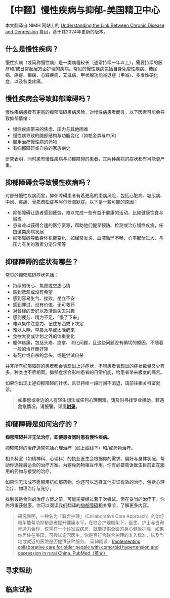 # 【中翻】慢性疾病与抑郁-美国精卫中心

本文翻译自 NIMH 网站上的 [Understanding the Link Between Chronic Disease and Depression](https://www.nimh.nih.gov/health/publications/chronic-illness-mental-health) 篇目，基于其2024年更新的版本。

## 什么是慢性疾病？

慢性疾病（或简称慢性病）是一类病程较长（通常持续一年以上），需要持续的医疗和/或日常起居方面护理的疾病。常见的慢性疾病包括自身免疫性疾病、糖尿病、癌症、癫痫、心脏疾病、艾滋病、甲状腺功能减退症（甲减）、多发性硬化症，以及各类疼痛。

## 慢性疾病会导致抑郁障碍吗？

慢性疾病患者有更高的抑郁障碍患病风险，对慢性病患者而言，以下因素可能会导致抑郁情绪：

- 慢性疾病带来的焦虑、压力与其他困难
- 慢性病导致的脑部结构与功能变化（如帕金森与中风）
- 服用治疗慢性病的药物
- 有抑郁障碍或自杀的家族病史

研究表明，同时患有慢性疾病与抑郁障碍的患者，其两种疾病的症状都有可能更严重。

## 抑郁障碍会导致慢性疾病吗？

对部分慢性疾病而言，抑郁障碍患者有着更高的患病风险，包括心脏病、糖尿病、中风、疼痛、骨质疏松症与阿尔茨海默症。以下是一些可能的原因：

- 抑郁障碍让患者感到疲劳，难以完成一些有益于健康的活动，比如健康饮食与锻炼
- 患者难以获得合适的医疗资源，帮助他们提早预防、检测或治疗慢性疾病，任由这类疾病发展
- 抑郁障碍导致身体机能变化，如经常发炎、血液循环不畅、心率起伏过大、与压力有关的激素分泌异常等

## 抑郁障碍的症状有哪些？

常见的抑郁障碍症状包括：

- 持续的伤心、焦虑或空虚心情
- 感到悲观或没有希望
- 感到容易生气、挫败，坐立不安
- 感到罪过、没有价值、无可救药
- 对曾经的爱好以及活动失去兴趣
- 感到疲劳、精力不足、「慢了下来」
- 难以集中注意力、记住东西或下决定
- 难以入睡，早晨太早或太晚醒来
- 食欲大变或计划之外的体重变化
- 躯体疼痛，包括头疼、痉挛、消化问题，且这些问题没有确切的原因，不随着一般的治疗而好转
- 有死亡或自杀的念头，或是尝试自杀

并非所有抑郁障碍的患者都会表现出上述症状，不同患者表现出的症状数量又少有多，种类也不尽相同。抑郁症状会影响患者的日常机能，给患者带来极度的痛苦。

如果你出现上述抑郁障碍的针状，且已持续一段时间不消退，请前往相关科室就诊。

> **如果您或身边的人有轻生想法或任何心理困难，请及时寻找专业援助。若遇危急情况，请报警。详见[附录](../appendix.md#危机干预与报警)。**

## 抑郁障碍是如何治疗的？

**抑郁障碍并非无法治疗，即便患者同时患有慢性疾病。**

抑郁障碍的治疗通常包括心理治疗（线上或线下）和/或药物治疗。

相关科室（如精神科、心理科）的执业医生会根据你的需求、偏好与身体状况，帮助你选择最适合的治疗方案。为避免药物相互作用，你有必要告诉医生目前正在服用的药物与接受的治疗。

如果你无法或不愿服用抗抑郁药物，你还可以选择其他实证有效的治疗，包括心理治疗、物理治疗与光疗。

找到最适合你的治疗方案之前，可能需要经过若干次尝试。但在妥当的治疗下，你终将重获健康。你可以阅读我们翻译的[抑郁障碍](./Depression.md#抑郁障碍的治疗)相关章节，了解更多内容。

> 研究表明，一种名为「联合护理」（Collaborative Care Approach）的治疗框架能帮助抑郁患者提升健康水平。在联合护理框架下，医生、护士与咨询师通力合作，仅需在一个诊室或病房，就能提供全面的身心健康护理。如果你居住在美国，可尝试询问医生，你是否符合联合护理的准入标准，以及当地或就近的医院是否提供该种服务。
> 延伸阅读：[Implementing collaborative care for older people with comorbid hypertension and depression in rural China, PubMed（英文）](https://pubmed.ncbi.nlm.nih.gov/31630703/)

## 寻求帮助

## 临床试验
